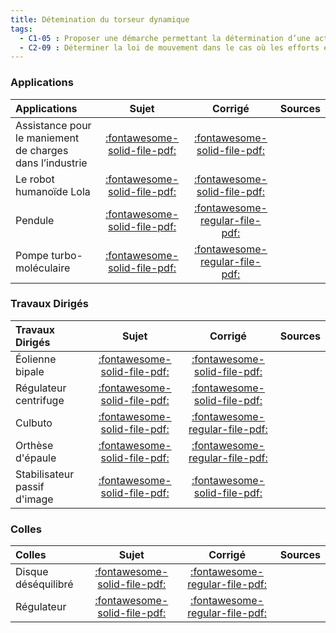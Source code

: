 ```yaml
---
title: Détemination du torseur dynamique 
tags:
  - C1-05 : Proposer une démarche permettant la détermination d’une action mécanique inconnue ou d'une loi de mouvement.
  - C2-09 : Déterminer la loi de mouvement dans le cas où les efforts extérieurs sont connus.
---
```



### Applications 
 
| Applications | Sujet | Corrigé | Sources  | 
| :-------------- | :---: | :-----: | :------: | 
| Assistance pour le maniement de charges dans l’industrie | [:fontawesome-solid-file-pdf:](http://xpessoles-cpge.fr/pdf/Cy_04_02_Activation_01_Exosquelette_Sujet.pdf) | [:fontawesome-solid-file-pdf:](http://xpessoles-cpge.fr/pdf/Cy_04_02_Activation_01_Exosquelette_Corrige.pdf) | 
| Le robot humanoïde Lola | [:fontawesome-solid-file-pdf:](http://xpessoles-cpge.fr/pdf/Cy_04_02_Activation_03_Lola_Sujet.pdf) | [:fontawesome-solid-file-pdf:](http://xpessoles-cpge.fr/pdf/Cy_04_02_Activation_03_Lola_Corrige.pdf) | 
| Pendule | [:fontawesome-solid-file-pdf:](http://xpessoles-cpge.fr/pdf/Cy_04_02_Application_04_Pendule_Sujet.pdf) | [:fontawesome-regular-file-pdf:](http://xpessoles-cpge.fr/pdf/Cy_04_02_Application_04_Pendule_Corrige.pdf) | 
| Pompe turbo-moléculaire | [:fontawesome-solid-file-pdf:](http://xpessoles-cpge.fr/pdf/Cy_04_02_Application_05_PompeTurbomoleculaire_Sujet.pdf) | [:fontawesome-regular-file-pdf:](http://xpessoles-cpge.fr/pdf/Cy_04_02_Application_05_PompeTurbomoleculaire_Corrige.pdf) | 

### Travaux Dirigés 
 
| Travaux Dirigés | Sujet | Corrigé | Sources  | 
| :-------------- | :---: | :-----: | :------: | 
| Éolienne bipale | [:fontawesome-solid-file-pdf:](http://xpessoles-cpge.fr/pdf/Cy_04_02_Activation_02_Eolienne_Sujet.pdf) | [:fontawesome-solid-file-pdf:](http://xpessoles-cpge.fr/pdf/Cy_04_02_Activation_02_Eolienne_Corrige.pdf) | 
| Régulateur centrifuge | [:fontawesome-solid-file-pdf:](http://xpessoles-cpge.fr/pdf/Cy_04_02_Application_01_Regulateur_Diravi_Sujet.pdf) | [:fontawesome-solid-file-pdf:](http://xpessoles-cpge.fr/pdf/Cy_04_02_Application_01_Regulateur_Diravi_Corrige.pdf) | 
| Culbuto | [:fontawesome-solid-file-pdf:](http://xpessoles-cpge.fr/pdf/Cy_04_02_Colle_PFD_01_Culbuto_Sujet.pdf) | [:fontawesome-regular-file-pdf:](http://xpessoles-cpge.fr/pdf/Cy_04_02_Colle_PFD_01_Culbuto_Corrige.pdf) | 
| Orthèse d'épaule | [:fontawesome-solid-file-pdf:](http://xpessoles-cpge.fr/pdf/Cy_04_02_TD_01_Orthese_PFD_Sujet.pdf) | [:fontawesome-regular-file-pdf:](http://xpessoles-cpge.fr/pdf/Cy_04_02_TD_01_Orthese_PFD_Corrige.pdf) | 
| Stabilisateur passif d'image | [:fontawesome-solid-file-pdf:](http://xpessoles-cpge.fr/pdf/Cy_04_02_TD_02_Stabilisateur_PFD_Sujet.pdf) | [:fontawesome-solid-file-pdf:](http://xpessoles-cpge.fr/pdf/Cy_04_02_TD_02_Stabilisateur_PFD_Corrige.pdf) | 

### Colles 
 
| Colles | Sujet | Corrigé | Sources  | 
| :-------------- | :---: | :-----: | :------: | 
| Disque déséquilibré | [:fontawesome-solid-file-pdf:](http://xpessoles-cpge.fr/pdf/Cy_04_02_Colle_02_Disque_Sujet.pdf) | [:fontawesome-regular-file-pdf:](http://xpessoles-cpge.fr/pdf/Cy_04_02_Colle_02_Disque_Corrige.pdf) | 
| Régulateur | [:fontawesome-solid-file-pdf:](http://xpessoles-cpge.fr/pdf/Cy_04_02_Colle_03_Regulateur_Sujet.pdf) | [:fontawesome-regular-file-pdf:](http://xpessoles-cpge.fr/pdf/Cy_04_02_Colle_03_Regulateur_Corrige.pdf) | 



